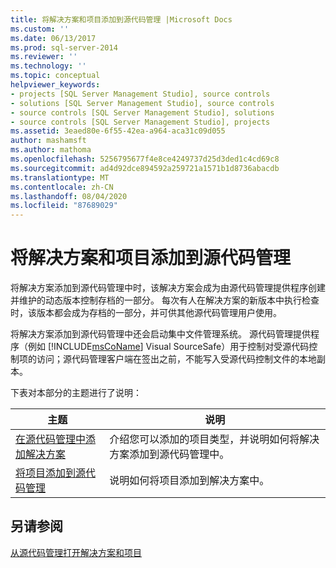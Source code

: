 ```yaml
---
title: 将解决方案和项目添加到源代码管理 |Microsoft Docs
ms.custom: ''
ms.date: 06/13/2017
ms.prod: sql-server-2014
ms.reviewer: ''
ms.technology: ''
ms.topic: conceptual
helpviewer_keywords:
- projects [SQL Server Management Studio], source controls
- solutions [SQL Server Management Studio], source controls
- source controls [SQL Server Management Studio], solutions
- source controls [SQL Server Management Studio], projects
ms.assetid: 3eaed80e-6f55-42ea-a964-aca31c09d055
author: mashamsft
ms.author: mathoma
ms.openlocfilehash: 5256795677f4e8ce4249737d25d3ded1c4cd69c8
ms.sourcegitcommit: ad4d92dce894592a259721a1571b1d8736abacdb
ms.translationtype: MT
ms.contentlocale: zh-CN
ms.lasthandoff: 08/04/2020
ms.locfileid: "87689029"
---
```

# <a name="add-solutions-and-projects-to-source-control"></a>将解决方案和项目添加到源代码管理
  将解决方案添加到源代码管理中时，该解决方案会成为由源代码管理提供程序创建并维护的动态版本控制存档的一部分。 每次有人在解决方案的新版本中执行检查时，该版本都会成为存档的一部分，并可供其他源代码管理用户使用。  
  
 将解决方案添加到源代码管理中还会启动集中文件管理系统。 源代码管理提供程序（例如 [!INCLUDE[msCoName](../includes/msconame-md.md)] Visual SourceSafe）用于控制对受源代码控制项的访问；源代码管理客户端在签出之前，不能写入受源代码控制文件的本地副本。  
  
 下表对本部分的主题进行了说明：  
  
|主题|说明|  
|-----------|-----------------|  
|[在源代码管理中添加解决方案](../../2014/database-engine/add-solutions-to-source-control.md)|介绍您可以添加的项目类型，并说明如何将解决方案添加到源代码管理中。|  
|[将项目添加到源代码管理](../../2014/database-engine/add-projects-to-source-control.md)|说明如何将项目添加到解决方案中。|  
  
## <a name="see-also"></a>另请参阅  
 [从源代码管理打开解决方案和项目](../../2014/database-engine/open-solutions-and-projects-from-source-control.md)  
  
  
